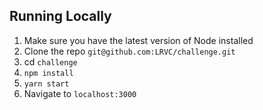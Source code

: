 Running Locally
---------------

1. Make sure you have the latest version of Node installed
2. Clone the repo `git@github.com:LRVC/challenge.git`
3. cd `challenge`
4. `npm install`
5. `yarn start`
6. Navigate to `localhost:3000`